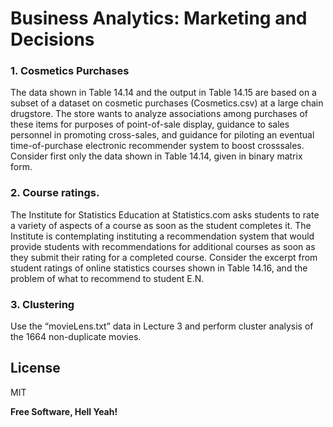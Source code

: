 # Business Analytics: Marketing and Decisions 
### 1. Cosmetics Purchases
The data shown in Table 14.14 and the output in Table 14.15 are
based on a subset of a dataset on cosmetic purchases (Cosmetics.csv) at a large chain
drugstore.
The store wants to analyze associations among purchases of these items for purposes of
point-of-sale display, guidance to sales personnel in promoting cross-sales, and guidance
for piloting an eventual time-of-purchase electronic recommender system to boost crosssales. Consider first only the data shown in Table 14.14, given in binary matrix form.

### 2. Course ratings.
The Institute for Statistics Education at Statistics.com asks students to
rate a variety of aspects of a course as soon as the student completes it. The Institute is
contemplating instituting a recommendation system that would provide students with
recommendations for additional courses as soon as they submit their rating for a
completed course. Consider the excerpt from student ratings of online statistics courses
shown in Table 14.16, and the problem of what to recommend to student E.N.

### 3. Clustering
Use the “movieLens.txt” data in Lecture 3 and perform cluster analysis of the
1664 non-duplicate movies. 

License
----

MIT


**Free Software, Hell Yeah!**

[//]: # (These are reference links used in the body of this note and get stripped out when the markdown processor does its job. There is no need to format nicely because it shouldn't be seen. Thanks SO - http://stackoverflow.com/questions/4823468/store-comments-in-markdown-syntax)


   [dill]: <https://github.com/joemccann/dillinger>
   [git-repo-url]: <https://github.com/joemccann/dillinger.git>
   [john gruber]: <http://daringfireball.net>
   [df1]: <http://daringfireball.net/projects/markdown/>
   [markdown-it]: <https://github.com/markdown-it/markdown-it>
   [Ace Editor]: <http://ace.ajax.org>
   [node.js]: <http://nodejs.org>
   [Twitter Bootstrap]: <http://twitter.github.com/bootstrap/>
   [jQuery]: <http://jquery.com>
   [@tjholowaychuk]: <http://twitter.com/tjholowaychuk>
   [express]: <http://expressjs.com>
   [AngularJS]: <http://angularjs.org>
   [Gulp]: <http://gulpjs.com>

   [PlDb]: <https://github.com/joemccann/dillinger/tree/master/plugins/dropbox/README.md>
   [PlGh]: <https://github.com/joemccann/dillinger/tree/master/plugins/github/README.md>
   [PlGd]: <https://github.com/joemccann/dillinger/tree/master/plugins/googledrive/README.md>
   [PlOd]: <https://github.com/joemccann/dillinger/tree/master/plugins/onedrive/README.md>
   [PlMe]: <https://github.com/joemccann/dillinger/tree/master/plugins/medium/README.md>
   [PlGa]: <https://github.com/RahulHP/dillinger/blob/master/plugins/googleanalytics/README.md>
